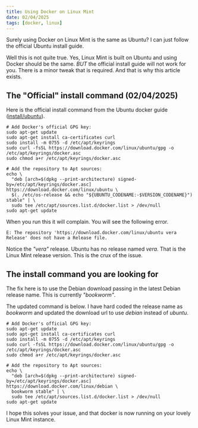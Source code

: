```yaml
---
title: Using Docker on Linux Mint
date: 02/04/2025
tags: [docker, linux]
---
```


Surely using Docker on Linux Mint is the same as Ubuntu? I can just follow the official Ubuntu
install guide.

<!-- more -->

Well this is not quite true. Yes, Linux Mint is built on Ubuntu and using Docker should be the
same. *BUT* the official install guide will not work for you. There is a minor tweak that is required.
And that is why this article exists.

## The "Official" install command (02/04/2025)

Here is the official install command from the Ubuntu docker guide ([install/ubuntu](https://docs.docker.com/engine/install/ubuntu/)).

```
# Add Docker's official GPG key:
sudo apt-get update
sudo apt-get install ca-certificates curl
sudo install -m 0755 -d /etc/apt/keyrings
sudo curl -fsSL https://download.docker.com/linux/ubuntu/gpg -o /etc/apt/keyrings/docker.asc
sudo chmod a+r /etc/apt/keyrings/docker.asc

# Add the repository to Apt sources:
echo \
  "deb [arch=$(dpkg --print-architecture) signed-by=/etc/apt/keyrings/docker.asc] https://download.docker.com/linux/ubuntu \
  $(. /etc/os-release && echo "${UBUNTU_CODENAME:-$VERSION_CODENAME}") stable" | \
  sudo tee /etc/apt/sources.list.d/docker.list > /dev/null
sudo apt-get update
```

When you run this it will complain. You will see the following error.

```
E: The repository 'https://download.docker.com/linux/ubuntu vera Release' does not have a Release file.
```

Notice the _"vera"_ release. Ubuntu has no release named _vera_. That is the Linux Mint release version. This is the crux
of the issue.

## The install command you are looking for

The fix here is to use the Debian download passing in the latest Debian release name. This is currently _"bookworm"_.

The updated command is below. I have hard coded the release name as _bookworm_ and updated the download url to use 
_debian_ instead of _ubuntu_.

```
# Add Docker's official GPG key:
sudo apt-get update
sudo apt-get install ca-certificates curl
sudo install -m 0755 -d /etc/apt/keyrings
sudo curl -fsSL https://download.docker.com/linux/ubuntu/gpg -o /etc/apt/keyrings/docker.asc
sudo chmod a+r /etc/apt/keyrings/docker.asc

# Add the repository to Apt sources:
echo \
  "deb [arch=$(dpkg --print-architecture) signed-by=/etc/apt/keyrings/docker.asc] https://download.docker.com/linux/debian \
  bookworm stable" | \
  sudo tee /etc/apt/sources.list.d/docker.list > /dev/null
sudo apt-get update
```

I hope this solves your issue, and that docker is now running on your lovely Linux Mint instance.
